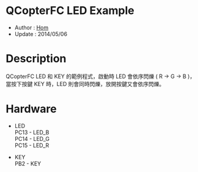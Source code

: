 QCopterFC LED Example
========
* Author  : [Hom](about.me/Hom)
* Update  : 2014/05/06

Description
========
QCopterFC LED 和 KEY 的範例程式，啟動時 LED 會依序閃爍 ( R → G → B )，當按下按鍵 KEY 時，LED 則會同時閃爍，放開按鍵又會依序閃爍。

Hardware
========
* LED  
PC13 - LED_B  
PC14 - LED_G  
PC15 - LED_R  

* KEY  
PB2  - KEY  
